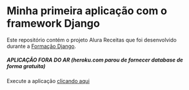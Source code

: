 # Minha primeira aplicação com o framework **Django**

Este repositório contém o projeto Alura Receitas que foi desenvolvido durante a [Formação Django](https://www.alura.com.br/formacao-django)</a>.

##### APLICAÇÃO FORA DO AR (heroku.com parou de fornecer database de forma gratuita)
Execute a aplicação [clicando aqui](https://django-alurareceita.herokuapp.com/)
